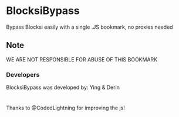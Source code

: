 # BlocksiBypass
Bypass Blocksi easily with a single .JS bookmark, no proxies needed
## Note
WE ARE NOT RESPONSIBLE FOR ABUSE OF THIS BOOKMARK
### Developers
BlocksiBypass was developed by:
Ying & Derin
#
Thanks to @CodedLightning for improving the js!
